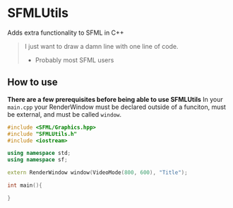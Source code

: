 # SFMLUtils
Adds extra functionality to SFML in C++

> I just want to draw a damn line with one line of code.
> - Probably most SFML users


## How to use
**There are a few prerequisites before being able to use SFMLUtils**
In your `main.cpp` your RenderWindow must be declared outside of a funciton, must be external, and must be called `window`.
 ```cpp
 #include <SFML/Graphics.hpp>
 #include "SFMLUtils.h"
 #include <iostream>
 
 using namespace std;
 using namespace sf;
 
 extern RenderWindow window(VideoMode(800, 600), "Title");
 
 int main(){
 
 }
 ```
